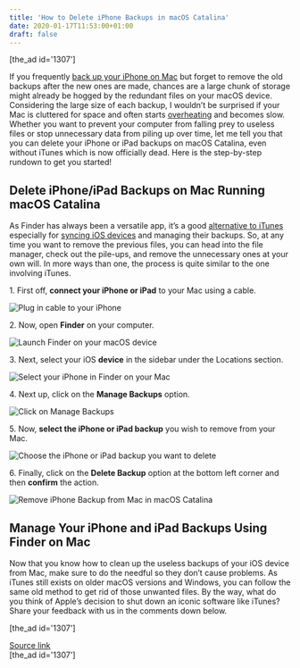 ```yaml
---
title: 'How to Delete iPhone Backups in macOS Catalina'
date: 2020-01-17T11:53:00+01:00
draft: false
---
```


\[the\_ad id='1307'\]  
  

  

If you frequently [back up your iPhone on Mac](https://beebom.com/how-back-up-ios-devices-mac-running-macos-catalina/) but forget to remove the old backups after the new ones are made, chances are a large chunk of storage might already be hogged by the redundant files on your macOS device. Considering the large size of each backup, I wouldn’t be surprised if your Mac is cluttered for space and often starts [overheating](https://beebom.com/how-disable-turbo-boost-prevent-mac-heating/) and becomes slow. Whether you want to prevent your computer from falling prey to useless files or stop unnecessary data from piling up over time, let me tell you that you can delete your iPhone or iPad backups on macOS Catalina, even without iTunes which is now officially dead. Here is the step-by-step rundown to get you started!  

Delete iPhone/iPad Backups on Mac Running macOS Catalina
--------------------------------------------------------

  

As Finder has always been a versatile app, it’s a good [alternative to iTunes](https://beebom.com/best-itunes-alternatives/) especially for [syncing iOS devices](https://beebom.com/sync-iphone-ipad-with-mac-macos-catalina/) and managing their backups. So, at any time you want to remove the previous files, you can head into the file manager, check out the pile-ups, and remove the unnecessary ones at your own will. In more ways than one, the process is quite similar to the one involving iTunes.  

1\. First off, **connect your iPhone or iPad** to your Mac using a cable.  

![Plug in cable to your iPhone](https://beebom.com/wp-content/uploads/2020/01/Plug-in-cable-to-your-iPhone.jpg)

2\. Now, open **Finder** on your computer.  

![Launch Finder on your macOS device](https://beebom.com/wp-content/uploads/2020/01/Launch-Finder-on-your-macOS-device-.jpg)

3\. Next, select your iOS **device** in the sidebar under the Locations section.  

![Select your iPhone in Finder on your Mac](https://beebom.com/wp-content/uploads/2020/01/Select-your-iPhone-in-Finder-on-your-Mac-.jpg)

4\. Next up, click on the **Manage Backups** option.

  
  

  

![Click on Manage Backups](https://beebom.com/wp-content/uploads/2020/01/Click-on-Manage-Backups.jpg)

5\. Now, **select the iPhone or iPad backup** you wish to remove from your Mac.  

![Choose the iPhone or iPad backup you want to delete](https://beebom.com/wp-content/uploads/2020/01/Choose-the-iPhone-or-iPad-backup-you-want-to-delete-.jpg)

6\. Finally, click on the **Delete Backup** option at the bottom left corner and then **confirm** the action.  

![Remove iPhone Backup from Mac in macOS Catalina](https://beebom.com/wp-content/uploads/2020/01/Remove-iPhone-Backup-from-Mac-in-macOS-Catalina-.jpg)

Manage Your iPhone and iPad Backups Using Finder on Mac
-------------------------------------------------------

  

Now that you know how to clean up the useless backups of your iOS device from Mac, make sure to do the needful so they don’t cause problems. As iTunes still exists on older macOS versions and Windows, you can follow the same old method to get rid of those unwanted files. By the way, what do you think of Apple’s decision to shut down an iconic software like iTunes? Share your feedback with us in the comments down below.  

  
  
\[the\_ad id='1307'\]  
  
[Source link](https://beebom.com/how-delete-iphone-backups-macos-catalina/)  
\[the\_ad id='1307'\]